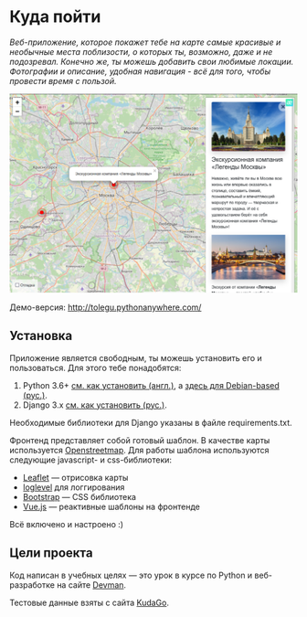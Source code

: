 # Куда пойти

*Веб-приложение, которое покажет тебе на карте самые красивые и необычные места поблизости, о которых ты, возможно, даже и не подозревал. Конечно же, ты можешь добавить свои любимые локации. Фотографии и описание, удобная навигация - всё для того, чтобы провести время с пользой.*

![Скриншот приложения](where_to_go_screenshot.png)

Демо-версия: http://tolegu.pythonanywhere.com/

## Установка

Приложение является свободным, ты можешь установить его и пользоваться. Для этого тебе понадобятся:
1. Python 3.6+ [см. как установить (англ.)](https://realpython.com/installing-python/), а [здесь для Debian-based (рус.)](http://userone.ru/?q=node/41).
2. Django 3.x [см. как установить (рус.)](https://developer.mozilla.org/ru/docs/Learn/Server-side/Django/development_environment).

Необходимые библиотеки для Django указаны в файле requirements.txt.

Фронтенд представляет собой готовый шаблон. В качестве карты используется [Openstreetmap](https://www.openstreetmap.org). Для работы шаблона используются следующие javascript- и css-библиотеки:
* [Leaflet](https://leafletjs.com/) — отрисовка карты
* [loglevel](https://www.npmjs.com/package/loglevel) для логгирования
* [Bootstrap](https://getbootstrap.com/) — CSS библиотека
* [Vue.js](https://ru.vuejs.org/) — реактивные шаблоны на фронтенде

Всё включено и настроено :)

## Цели проекта

Код написан в учебных целях — это урок в курсе по Python и веб-разработке на сайте [Devman](https://dvmn.org).

Тестовые данные взяты с сайта [KudaGo](https://kudago.com).

